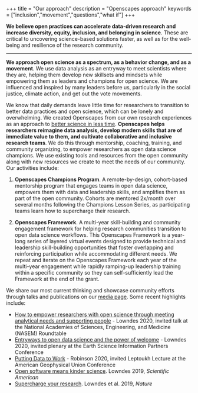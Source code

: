 +++
title = "Our approach"
description = "Openscapes approach"
keywords = ["inclusion","movement","questions","what if"]
+++

**We believe open practices can accelerate data-driven research and increase diversity, equity, inclusion, and belonging in science**. These are critical to uncovering science-based solutions faster, as well as for the well-being and resilience of the research community. 

---

 **We approach open science as a spectrum, as a behavior change, and as a movement**. We use data analysis as an entryway to meet scientists where they are, helping them develop new skillsets and mindsets while empowering them as leaders and champions for open science. We are influenced and inspired by many leaders before us, particularly in the social justice, climate action, and get out the vote movements.

We know that daily demands leave little time for researchers to transition to better data practices and open science, which can be lonely and overwhelming. We created Openscapes from our own research experiences as an approach to [better science in less time](https://www.nature.com/articles/s41559-017-0160). **Openscapes helps researchers reimagine data analysis, develop modern skills that are of immediate value to them, and cultivate collaborative and inclusive research teams**. We do this through mentorship, coaching, training, and community organizing, to empower researchers as open data science champions. We use existing tools and resources from the open community along with new resources we create to meet the needs of our community. Our activities include: 

1. **Openscapes Champions Program**. A remote-by-design, cohort-based mentorship program that engages teams in open data science, empowers them with data and leadership skills, and amplifies them as part of the open community. Cohorts are mentored 2x/month over several months following the Champions Lesson Series, as participating teams learn how to supercharge their research.

1. **Openscapes Framework**. A multi-year skill-building and community engagement framework for helping research communities transition to open data science workflows. This Openscapes Framework is a year-long series of layered virtual events designed to provide technical and leadership skill-building opportunities that foster overlapping and reinforcing participation while accommodating different needs. We repeat and iterate on the Openscapes Framework each year of the multi-year engagement while rapidly ramping-up leadership training within a specific community so they can self-sufficiently lead the Framework at the end of the grant. 

We share our most current thinking and showcase community efforts through talks and publications on our [media page](/media). Some recent highlights include:

- [How to empower researchers with open science through meeting analytical needs and supporting people](https://docs.google.com/presentation/d/1AmnPV8eLQl9_0EuHQAqp7xBMHcUlcFkM30509BwJkMA/edit?usp=sharing) - Lowndes 2020, invited talk at the National Academies of Sciences, Engineering, and Medicine (NASEM) Roundtable
- [Entryways to open data science and the power of welcome](https://docs.google.com/presentation/d/1DjrMaEOw1F7zAIEXq3ZjiiyaqVAjydLyYww7huGfch8/edit?usp=sharing) - Lowndes 2020, invited plenary at the Earth Science Information Partners Conference
- [Putting Data to Work](https://zenodo.org/record/4315009#.X_-P9OB7nOQ) - Robinson 2020, invited Leptoukh Lecture at the American Geophysical Union Conference 
- [Open software means kinder science](https://blogs.scientificamerican.com/observations/open-software-means-kinder-science/). Lowndes 2019, *Scientific American*
- [Supercharge your research](https://www.nature.com/articles/d41586-019-03335-4). Lowndes et al. 2019, *Nature*


<br>